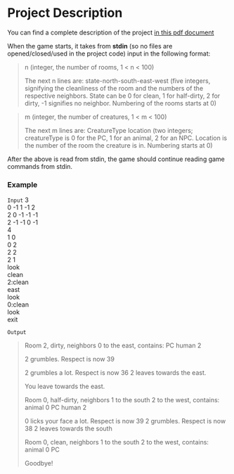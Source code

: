 # Project Description

You can find a complete description of the project <a href="http://cs.oswego.edu/~alex/teaching/csc241/hw/project.pdf">in this pdf document</a>

When the game starts, it takes from <b>stdin</b> (so no files are opened/closed/used in the project code) input in the following format:

> n (integer, the number of rooms, 1 < n < 100)
> 
> The next n lines are: state-north-south-east-west (five integers, signifying the cleanliness of the room and the numbers of the respective neighbors. State can be 0 for clean, 1 for half-dirty, 2 for dirty, -1 signifies no neighbor. Numbering of the rooms starts at 0)

> m (integer, the number of creatures, 1 < m < 100)
> 
> The next m lines are: CreatureType location (two integers; creatureType is 0 for the PC, 1 for an animal, 2 for an NPC. Location is the number of the room the creature is in. Numbering starts at 0)

After the above is read from stdin, the game should continue reading game commands from stdin.

<h3> Example </h3> 

`Input`
3<br /> 0 -1 1 -1 2<br /> 2 0 -1 -1 -1<br /> 2 -1 -1 0 -1<br /> 4<br /> 1 0<br /> 0 2<br /> 2 2<br /> 2 1<br /> look<br /> clean<br /> 2:clean<br /> east<br /> look<br /> 0:clean<br /> look<br /> exit<br />

`Output`
> Room 2, dirty, neighbors 0 to the east, contains:
> PC
> human 2
> 
> 2 grumbles. Respect is now 39
> 
> 2 grumbles a lot. Respect is now 36
> 2 leaves towards the east.
> 
> You leave towards the east.
> 
> Room 0, half-dirty, neighbors 1 to the south 2 to the west, contains:
> animal 0
> PC
> human 2
> 
> 0 licks your face a lot. Respect is now 39
> 2 grumbles. Respect is now 38
> 2 leaves towards the south
> 
> Room 0, clean, neighbors 1 to the south 2 to the west, contains:
> animal 0
> PC
> 
> Goodbye!
